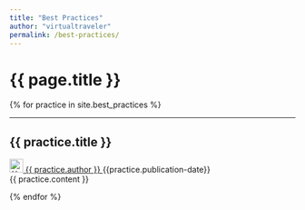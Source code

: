 ```yaml
---
title: "Best Practices"
author: "virtualtraveler"
permalink: /best-practices/
---
```


<h1>{{ page.title }}</h1>

{% for practice in site.best_practices %}
<article>
    <hr>
    <h2 id="{{practice.label-id}}">{{ practice.title }}</h2>
    <div class="article-meta">
         <a href="{{ page.github-url }}{{ practice.author }}" class="post-author">
            <img src="{{ page.github-url }}{{ practice.author }}.png" class="avatar" alt="{{ practice.author }} avatar" width="24" height="24">
            {{ practice.author }}
         </a>	
         <span class="date">{{practice.publication-date}}</span>
    </div>
    <div class="article-content">
       {{ practice.content }}
    </div>
</article>

{% endfor %}